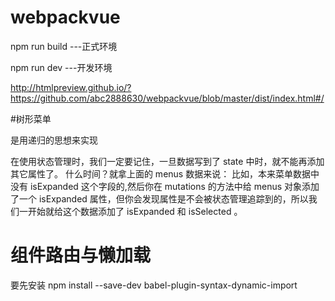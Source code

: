 # webpackvue

npm run build ---正式环境

npm run dev ---开发环境

http://htmlpreview.github.io/?https://github.com/abc2888630/webpackvue/blob/master/dist/index.html#/


#树形菜单

是用递归的思想来实现

在使用状态管理时，我们一定要记住，一旦数据写到了 state 中时，就不能再添加其它属性了。
什么时间？就拿上面的 menus 数据来说：
比如，本来菜单数据中没有 isExpanded 这个字段的,然后你在 mutations 的方法中给 menus 对象添加了一个 isExpanded 属性，但你会发现属性是不会被状态管理追踪到的，所以我们一开始就给这个数据添加了 isExpanded 和 isSelected 。


# 组件路由与懒加载
要先安装
npm install --save-dev babel-plugin-syntax-dynamic-import
